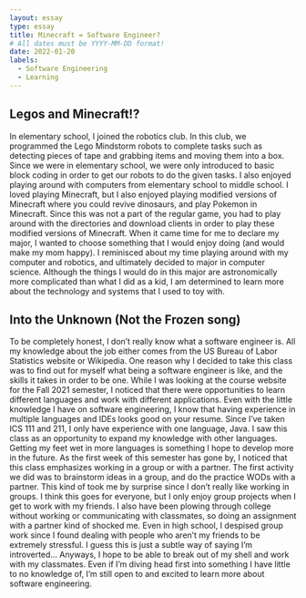 ```yaml
---
layout: essay
type: essay
title: Minecraft = Software Engineer?
# All dates must be YYYY-MM-DD format!
date: 2022-01-20
labels:
  - Software Engineering
  - Learning
---
```


## Legos and Minecraft!?

  In elementary school, I joined the robotics club. In this club, we programmed the Lego Mindstorm robots to complete tasks such as detecting pieces of tape and grabbing items and moving them into a box. Since we were in elementary school, we were only introduced to basic block coding in order to get our robots to do the given tasks. I also enjoyed playing around with computers from elementary school to middle school. I loved playing Minecraft, but I also enjoyed playing modified versions of Minecraft where you could revive dinosaurs, and play Pokemon in Minecraft. Since this was not a part of the regular game, you had to play around with the directories and download clients in order to play these modified versions of Minecraft. When it came time for me to declare my major, I wanted to choose something that I would enjoy doing (and would make my mom happy). I reminisced about my time playing around with my computer and robotics, and ultimately decided to major in computer science. Although the things I would do in this major are astronomically more complicated than what I did as a kid, I am determined to learn more about the technology and systems that I used to toy with.

## Into the Unknown (Not the Frozen song)

  To be completely honest, I don’t really know what a software engineer is. All my knowledge about the job either comes from the US Bureau of Labor Statistics website or Wikipedia. One reason why I decided to take this class was to find out for myself what being a software engineer is like, and the skills it takes in order to be one. While I was looking at the course website for the Fall 2021 semester, I noticed that there were opportunities to learn different languages and work with different applications. Even with the little knowledge I have on software engineering, I know that having experience in multiple languages and IDEs looks good on your resume. Since I’ve taken ICS 111 and 211, I only have experience with one language, Java. I saw this class as an opportunity to expand my knowledge with other languages. Getting my feet wet in more languages is something I hope to develop more in the future. 
	As the first week of this semester has gone by, I noticed that this class emphasizes working in a group or with a partner. The first activity we did was to brainstorm ideas in a group, and do the practice WODs with a partner. This kind of took me by surprise since I don’t really like working in groups. I think this goes for everyone, but I only enjoy group projects when I get to work with my friends. I also have been plowing through college without working or communicating with classmates, so doing an assignment with a partner kind of shocked me. Even in high school, I despised group work since I found dealing with people who aren’t my friends to be extremely stressful. I guess this is just a subtle way of saying I’m introverted… Anyways, I hope to be able to break out of my shell and work with my classmates. Even if I’m diving head first into something I have little to no knowledge of, I’m still open to and excited to learn more about software engineering.

